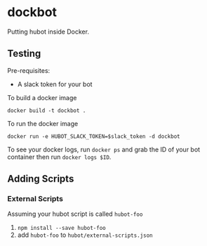 # dockbot

Putting hubot inside Docker.

## Testing

Pre-requisites:

- A slack token for your bot

To build a docker image

```
docker build -t dockbot .
```

To run the docker image

```
docker run -e HUBOT_SLACK_TOKEN=$slack_token -d dockbot
```

To see your docker logs, run `docker ps` and grab the ID of your bot container then run `docker logs $ID`.

## Adding Scripts


### External Scripts

Assuming your hubot script is called `hubot-foo`

1. `npm install --save hubot-foo`
2.  add `hubot-foo` to `hubot/external-scripts.json`

